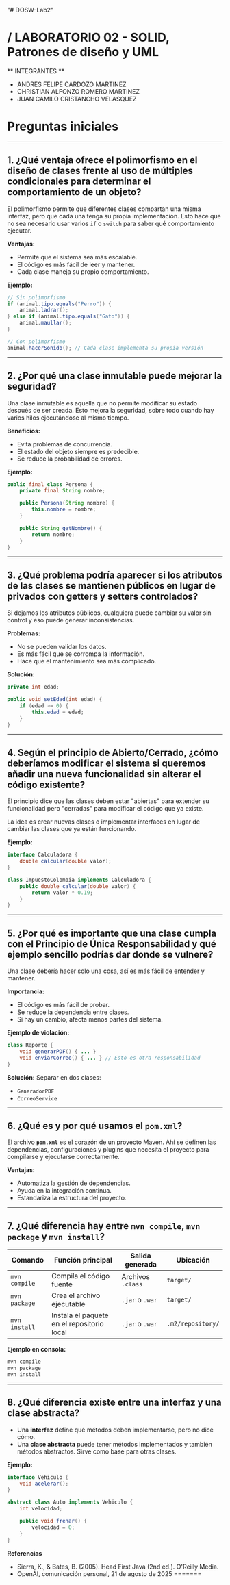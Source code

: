 "# DOSW-Lab2" 
# / LABORATORIO 02 - SOLID, Patrones de diseño y UML

** INTEGRANTES **
- ANDRES FELIPE CARDOZO MARTINEZ
- CHRISTIAN ALFONZO ROMERO MARTINEZ
- JUAN CAMILO CRISTANCHO VELASQUEZ

# Preguntas iniciales

---

## 1. ¿Qué ventaja ofrece el polimorfismo en el diseño de clases frente al uso de múltiples condicionales para determinar el comportamiento de un objeto?

El polimorfismo permite que diferentes clases compartan una misma interfaz, pero que cada una tenga su propia implementación. Esto hace que no sea necesario usar varios `if` o `switch` para saber qué comportamiento ejecutar.

**Ventajas:**
- Permite que el sistema sea más escalable.
- El código es más fácil de leer y mantener.
- Cada clase maneja su propio comportamiento.

**Ejemplo:**

```java
// Sin polimorfismo
if (animal.tipo.equals("Perro")) {
    animal.ladrar();
} else if (animal.tipo.equals("Gato")) {
    animal.maullar();
}

// Con polimorfismo
animal.hacerSonido(); // Cada clase implementa su propia versión
```

---

## 2. ¿Por qué una clase inmutable puede mejorar la seguridad?

Una clase inmutable es aquella que no permite modificar su estado después de ser creada. Esto mejora la seguridad, sobre todo cuando hay varios hilos ejecutándose al mismo tiempo.

**Beneficios:**
- Evita problemas de concurrencia.
- El estado del objeto siempre es predecible.
- Se reduce la probabilidad de errores.

**Ejemplo:**

```java
public final class Persona {
    private final String nombre;

    public Persona(String nombre) {
        this.nombre = nombre;
    }

    public String getNombre() {
        return nombre;
    }
}
```

---

## 3. ¿Qué problema podría aparecer si los atributos de las clases se mantienen públicos en lugar de privados con getters y setters controlados?

Si dejamos los atributos públicos, cualquiera puede cambiar su valor sin control y eso puede generar inconsistencias.

**Problemas:**
- No se pueden validar los datos.
- Es más fácil que se corrompa la información.
- Hace que el mantenimiento sea más complicado.

**Solución:**

```java
private int edad;

public void setEdad(int edad) {
    if (edad >= 0) {
        this.edad = edad;
    }
}
```

---

## 4. Según el principio de **Abierto/Cerrado**, ¿cómo deberíamos modificar el sistema si queremos añadir una nueva funcionalidad sin alterar el código existente?

El principio dice que las clases deben estar "abiertas" para extender su funcionalidad pero "cerradas" para modificar el código que ya existe. 

La idea es crear nuevas clases o implementar interfaces en lugar de cambiar las clases que ya están funcionando.

**Ejemplo:**

```java
interface Calculadora {
    double calcular(double valor);
}

class ImpuestoColombia implements Calculadora {
    public double calcular(double valor) {
        return valor * 0.19;
    }
}
```

---

## 5. ¿Por qué es importante que una clase cumpla con el **Principio de Única Responsabilidad** y qué ejemplo sencillo podrías dar donde se vulnere?

Una clase debería hacer solo una cosa, así es más fácil de entender y mantener.

**Importancia:**
- El código es más fácil de probar.
- Se reduce la dependencia entre clases.
- Si hay un cambio, afecta menos partes del sistema.

**Ejemplo de violación:**

```java
class Reporte {
    void generarPDF() { ... }
    void enviarCorreo() { ... } // Esto es otra responsabilidad
}
```

**Solución:**
Separar en dos clases:
- `GeneradorPDF`
- `CorreoService`

---

## 6. ¿Qué es y por qué usamos el `pom.xml`?

El archivo **`pom.xml`** es el corazón de un proyecto Maven. Ahí se definen las dependencias, configuraciones y plugins que necesita el proyecto para compilarse y ejecutarse correctamente.

**Ventajas:**
- Automatiza la gestión de dependencias.
- Ayuda en la integración continua.
- Estandariza la estructura del proyecto.

---

## 7. ¿Qué diferencia hay entre `mvn compile`, `mvn package` y `mvn install`?

| **Comando**      | **Función principal**                 | **Salida generada** | **Ubicación** |
|-------------------|-------------------------------------|----------------------|---------------|
| `mvn compile`     | Compila el código fuente             | Archivos `.class`    | `target/`     |
| `mvn package`     | Crea el archivo ejecutable          | `.jar` o `.war`      | `target/`     |
| `mvn install`     | Instala el paquete en el repositorio local | `.jar` o `.war` | `.m2/repository/` |

**Ejemplo en consola:**

```bash
mvn compile
mvn package
mvn install
```

---

## 8. ¿Qué diferencia existe entre una **interfaz** y una **clase abstracta**?

- Una **interfaz** define qué métodos deben implementarse, pero no dice cómo.
- Una **clase abstracta** puede tener métodos implementados y también métodos abstractos. Sirve como base para otras clases.

**Ejemplo:**

```java
interface Vehiculo {
    void acelerar();
}

abstract class Auto implements Vehiculo {
    int velocidad;

    public void frenar() {
        velocidad = 0;
    }
}
```
**Referencias**

- Sierra, K., & Bates, B. (2005). Head First Java (2nd ed.). O'Reilly Media.
- OpenAI, comunicación personal, 21 de agosto de 2025
=======

